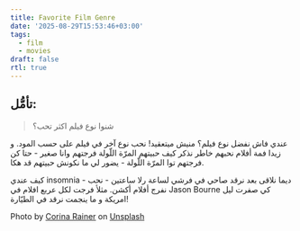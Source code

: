 ```yaml
---
title: Favorite Film Genre
date: '2025-08-29T15:53:46+03:00'
tags:
  - film
  - movies
draft: false
rtl: true
---
```


## تأمُّل:
> شنوا نوع فيلم اكثر تحب؟

عندي فاش نفضل نوع فيلم؟ منيش ميتعقيد! نحب نوع آخر في فيلم على حسب المود. و زيدا فمة أفلام نحبهم خاطر نذكر كيف حبيتهم المرّة اللّولة فرجتهم وانا صغير - حتا كن فرجتهم توا المرّة اللّولة - يضور لي ما نكونش حبيتهم قد هكا.

كيف عندي insomnia - ديما نلاقى بعد نرقد صاحي في فرشي لساعة رلا ساعتين - نحب نفرج أفلام أكشن. مثلأ فرجت لكل عربع افلام في Jason Bourne كي صفرت ليل امريكة و ما ينجمت نرقد في الطيّارة!

Photo by [Corina Rainer](https://unsplash.com/@corina_rainer_?utm_content=creditCopyText&utm_medium=referral&utm_source=unsplash) on [Unsplash](https://unsplash.com/photos/white-and-red-plastic-packs-9FDI-_E29fk?utm_content=creditCopyText&utm_medium=referral&utm_source=unsplash)
